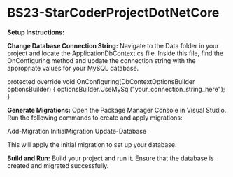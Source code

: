 # BS23-StarCoderProjectDotNetCore

**Setup Instructions:**

**Change Database Connection String:**
Navigate to the Data folder in your project and locate the ApplicationDbContext.cs file. Inside this file, find the OnConfiguring method and update the connection string with the appropriate values for your MySQL database.

protected override void OnConfiguring(DbContextOptionsBuilder optionsBuilder)
{
     optionsBuilder.UseMySql("your_connection_string_here");
}

**Generate Migrations:**
Open the Package Manager Console in Visual Studio. Run the following commands to create and apply migrations:

Add-Migration InitialMigration
Update-Database

This will apply the initial migration to set up your database.

**Build and Run:**
Build your project and run it. Ensure that the database is created and migrated successfully.
